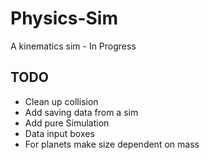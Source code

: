 # Physics-Sim
A kinematics sim - In Progress

## TODO
  * Clean up collision
  * Add saving data from a sim
  * Add pure Simulation
  * Data input boxes
  * For planets make size dependent on mass
